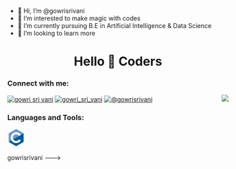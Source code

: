 - 👋 Hi, I’m @gowrisrivani
- 👀 I’m interested to make magic with codes
- 🌱 I’m currently pursuing B.E in Artificial Intelligence & Data Science
- 💞️ I’m looking to learn more

<h1 align="center">Hello 👋 Coders</h1>
<h3 align="left">Connect with me:</h3>
<img align="right" img src='https://miro.medium.com/max/1400/0*4ty0Adbdg4dsVBo3.png'height=10%,width=10%>
<p align="left">
<a href="https://linkedin.com/in/gowri sri vani" target="blank"><img align="center" src="https://raw.githubusercontent.com/rahuldkjain/github-profile-readme-generator/master/src/images/icons/Social/linked-in-alt.svg" alt="gowri sri vani" height="30" width="40" /></a>
<a href="https://instagram.com/gowri_sri_vani" target="blank"><img align="center" src="https://raw.githubusercontent.com/rahuldkjain/github-profile-readme-generator/master/src/images/icons/Social/instagram.svg" alt="gowri_sri_vani" height="30" width="40" /></a>
<a href="https://medium.com/@gowrisrivani" target="blank"><img align="center" src="https://raw.githubusercontent.com/rahuldkjain/github-profile-readme-generator/master/src/images/icons/Social/medium.svg" alt="@gowrisrivani" height="30" width="40" /></a>
</p>

<h3 align="left">Languages and Tools:</h3>
<p align="left"> <a href="https://www.cprogramming.com/" target="_blank" rel="noreferrer"> <img src="https://raw.githubusercontent.com/devicons/devicon/master/icons/c/c-original.svg" alt="c" width="40" height="40"/> </a> </p>




gowrisrivani
--->
